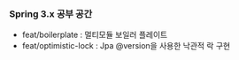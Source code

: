 ### Spring 3.x 공부 공간 
- feat/boilerplate : 멀티모듈 보일러 플레이트
- feat/optimistic-lock : Jpa @version을 사용한 낙관적 락 구현
